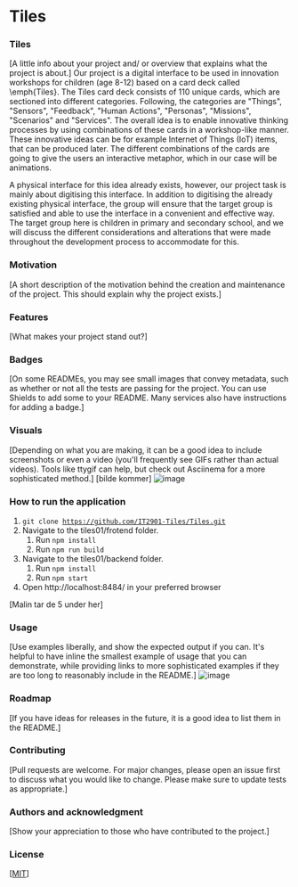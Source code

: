 # Tiles

### Tiles
[A little info about your project and/ or overview that explains what the project is about.]
Our project is a digital interface to be used in innovation workshops for children (age 8-12) based on a card deck called \emph{Tiles}. The Tiles card deck consists of 110 unique cards, which are sectioned into different categories. Following, the categories are "Things", "Sensors", "Feedback", "Human Actions", "Personas", "Missions", "Scenarios" and "Services". The overall idea is to enable innovative thinking processes by using combinations of these cards in a workshop-like manner. These innovative ideas can be for example Internet of Things (IoT) items, that can be produced later. The different combinations of the cards are going to give the users an interactive metaphor, which in our case will be animations. 

A physical interface for this idea already exists, however, our project task is mainly about digitising this interface. In addition to digitising the already existing physical interface, the group will ensure that the target group is satisfied and able to use the interface in a convenient and effective way. The target group here is children in primary and secondary school, and we will discuss the different considerations and alterations that were made throughout the development process to accommodate for this. 

### Motivation
[A short description of the motivation behind the creation and maintenance of the project. This should explain why the project exists.]

### Features
[What makes your project stand out?]

### Badges
[On some READMEs, you may see small images that convey metadata, such as whether or not all the tests are passing for the project. You can use Shields to add some to your README. Many services also have instructions for adding a badge.]

### Visuals
[Depending on what you are making, it can be a good idea to include screenshots or even a video (you'll frequently see GIFs rather than actual videos). Tools like ttygif can help, but check out Asciinema for a more sophisticated method.]
[bilde kommer]
![image](https://user-images.githubusercontent.com/42800220/112601270-89f4a800-8e12-11eb-9f4f-509a407c10f0.png)


### How to run the application
1. <code>git clone https://github.com/IT2901-Tiles/Tiles.git</code>
2. Navigate to the tiles01/frotend folder.
    1. Run <code>npm install</code>
    2. Run <code>npm run build</code>
3. Navigate to the tiles01/backend folder.
    1. Run <code>npm install</code>
    2. Run <code>npm start</code>
4. Open http://localhost:8484/ in your preferred browser

[Malin tar de 5 under her]
### Usage
[Use examples liberally, and show the expected output if you can. It's helpful to have inline the smallest example of usage that you can demonstrate, while providing links to more sophisticated examples if they are too long to reasonably include in the README.]
![image](https://user-images.githubusercontent.com/42800220/112293477-7a4e5580-8c92-11eb-93dc-c10c757f1d7b.png)

### Roadmap
[If you have ideas for releases in the future, it is a good idea to list them in the README.]

### Contributing
[Pull requests are welcome. For major changes, please open an issue first to discuss what you would like to change.
Please make sure to update tests as appropriate.]

### Authors and acknowledgment
[Show your appreciation to those who have contributed to the project.]


### License
[[MIT](https://choosealicense.com/licenses/mit/)]


